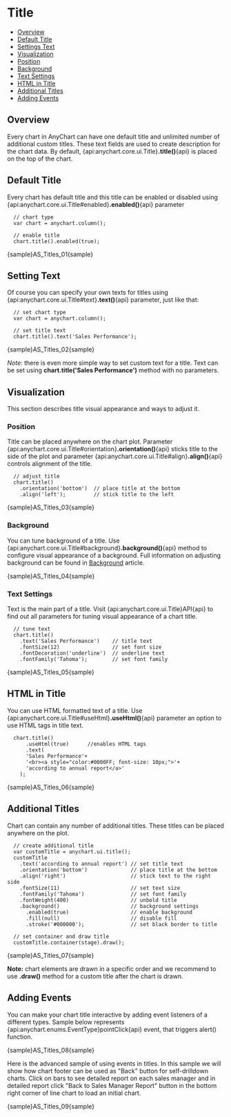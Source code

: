 # Title

* [Overview](#overview)
* [Default Title](#default_title)
* [Settings Text](#settings_text)
* [Visualization](#visualization)
 * [Position](#position)
 * [Background](#background)
 * [Text Settings](#text_settings)
* [HTML in Title](#html_in_title)
* [Additional Titles](#additional_titles)
* [Adding Events](#adding_events)

## Overview

Every chart in AnyChart can have one default title and unlimited number of additional custom titles. These text fields are used to create description for the chart data. By default, {api:anychart.core.ui.Title}**.title()**{api} is placed on the top of the chart.

## Default Title

Every chart has default title and this title can be enabled or disabled using {api:anychart.core.ui.Title#enabled}**.enabled()**{api} parameter

```
  // chart type
  var chart = anychart.column();
  
  // enable title
  chart.title().enabled(true);
```

{sample}AS\_Titles\_01{sample}

## Setting Text

Of course you can specify your own texts for titles using {api:anychart.core.ui.Title#text}**.text()**{api} parameter, just like that:

```
  // set chart type
  var chart = anychart.column();
  
  // set title text
  chart.title().text('Sales Performance');
```

{sample}AS\_Titles\_02{sample}

*Note*: there is even more simple way to set custom text for a title. Text can be set using **chart.title('Sales Performance')** method with no parameters.

## Visualization

This section describes title visual appearance and ways to adjust it.

### Position

Title can be placed anywhere on the chart plot. Parameter {api:anychart.core.ui.Title#orientation}**.orientation()**{api} sticks title to the side of the plot and parameter {api:anychart.core.ui.Title#align}**.align()**{api} controls alignment of the title. 

```
  // adjust title
  chart.title()
    .orientation('bottom')  // place title at the bottom
    .align('left');         // stick title to the left
```

{sample}AS\_Titles\_03{sample}

### Background 

You can tune background of a title. Use {api:anychart.core.ui.Title#background}**.background()**{api} method to configure visual appearance of a background. Full information on adjusting background can be found in [Background](./Background) article.

{sample}AS\_Titles\_04{sample}

### Text Settings

Text is the main part of a title. Visit {api:anychart.core.ui.Title}API{api} to find out all parameters for tuning visual appearance of a chart title.

```
  // tune text
  chart.title()
    .text('Sales Performance')    // title text
    .fontSize(12)                 // set font size
    .fontDecoration('underline')  // underline text
    .fontFamily('Tahoma');        // set font family
```

{sample}AS\_Titles\_05{sample}

## HTML in Title

You can use HTML formatted text of a title. Use {api:anychart.core.ui.Title#useHtml}**.useHtml()**{api} parameter an option to use HTML tags in title text.

```
  chart.title()
      .useHtml(true)      //enables HTML tags
      .text(
      'Sales Performance'+
      '<br><a style="color:#0000FF; font-size: 10px;">'+
      'according to annual report</a>'
    );
```

{sample}AS\_Titles\_06{sample}

## Additional Titles

Chart can contain any number of additional titles. These titles can be placed anywhere on the plot.

```
  // create additional title
  var customTitle = anychart.ui.title();
  customTitle
    .text('according to annual report') // set title text
    .orientation('bottom')              // place title at the bottom
    .align('right')                     // stick text to the right side
    .fontSize(11)                       // set text size
    .fontFamily('Tahoma')               // set font family
    .fontWeight(400)                    // unbold title
    .background()                       // background settings
      .enabled(true)                    // enable background
      .fill(null)                       // disable fill
      .stroke('#000000');               // set black border to title
  
  // set container and draw title
  customTitle.container(stage).draw();
```

{sample}AS\_Titles\_07{sample}

**Note:** chart elements are drawn in a specific order and we recommend to use **.draw()** method for a custom title after the chart is drawn.

## Adding Events

You can make your chart title interactive by adding event listeners of a different types. Sample below represents {api:anychart.enums.EventType}pointClick{api} event, that triggers alert() function.

{sample}AS\_Titles\_08{sample}

Here is the advanced sample of using events in titles. In this sample we will show how chart footer can be used as "Back" button for self-drilldown charts. Click on bars to see detailed report on each sales manager and in detailed report click "Back to Sales Manager Report" button in the bottom right corner of line chart to load an initial chart.

{sample}AS\_Titles\_09{sample}